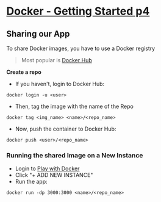 # [Docker - Getting Started p4]()

## Sharing our App

To share Docker images, you have to use a Docker registry

> Most popular is [Docker Hub](hub.docker.com)

**Create a repo**

- If you haven't, login to Docker Hub:

`docker login -u <user>`

- Then, tag the image with the name of the Repo

`docker tag <img_name> <name>/<repo_name>`

- Now, push the container to Docker Hub:

`docker push <user>/<repo_name>`

### Running the shared Image on a New Instance

- Login to [Play with Docker](https://labs.play-with-docker.com/)
- Click "+ ADD NEW INSTANCE"
- Run the app:

`docker run -dp 3000:3000 <name>/<repo_name>`


